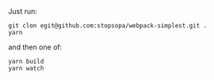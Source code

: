 
Just run:


    git clon egit@github.com:stopsopa/webpack-simplest.git .
    yarn    
    

and then one of:

    yarn build
    yarn watch
        